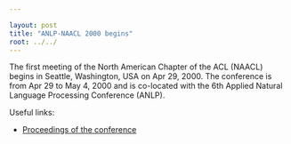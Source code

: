 ```yaml
---

layout: post
title: "ANLP-NAACL 2000 begins"
root: ../../
---
```


The first meeting of the North American Chapter of the ACL (NAACL) begins in Seattle, Washington, USA on Apr 29, 2000. The conference is from Apr 29 to May 4, 2000 and is co-located with the 6th Applied Natural Language Processing Conference (ANLP).

Useful links:

-   [Proceedings of the conference](http://aclweb.org/anthology-new/A/A00/)


